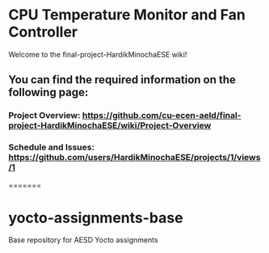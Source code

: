 
# CPU Temperature Monitor and Fan Controller

Welcome to the final-project-HardikMinochaESE wiki!

## You can find the required information on the following page:

### Project Overview: https://github.com/cu-ecen-aeld/final-project-HardikMinochaESE/wiki/Project-Overview
### Schedule and Issues: https://github.com/users/HardikMinochaESE/projects/1/views/1
=======
# yocto-assignments-base
Base repository for AESD Yocto assignments
